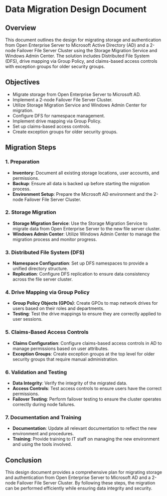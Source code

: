 
# Data Migration Design Document

## Overview
This document outlines the design for migrating storage and authentication from Open Enterprise Server to Microsoft Active Directory (AD) and a 2-node Failover File Server Cluster using the Storage Migration Service and Windows Admin Center. The solution includes Distributed File System (DFS), drive mapping via Group Policy, and claims-based access controls with exception groups for older security groups.

## Objectives
- Migrate storage from Open Enterprise Server to Microsoft AD.
- Implement a 2-node Failover File Server Cluster.
- Utilize Storage Migration Service and Windows Admin Center for migration.
- Configure DFS for namespace management.
- Implement drive mapping via Group Policy.
- Set up claims-based access controls.
- Create exception groups for older security groups.

## Migration Steps

### 1. Preparation
- **Inventory**: Document all existing storage locations, user accounts, and permissions.
- **Backup**: Ensure all data is backed up before starting the migration process.
- **Environment Setup**: Prepare the Microsoft AD environment and the 2-node Failover File Server Cluster.

### 2. Storage Migration
- **Storage Migration Service**: Use the Storage Migration Service to migrate data from Open Enterprise Server to the new file server cluster.
- **Windows Admin Center**: Utilize Windows Admin Center to manage the migration process and monitor progress.

### 3. Distributed File System (DFS)
- **Namespace Configuration**: Set up DFS namespaces to provide a unified directory structure.
- **Replication**: Configure DFS replication to ensure data consistency across the file server cluster.

### 4. Drive Mapping via Group Policy
- **Group Policy Objects (GPOs)**: Create GPOs to map network drives for users based on their roles and departments.
- **Testing**: Test the drive mappings to ensure they are correctly applied to user sessions.

### 5. Claims-Based Access Controls
- **Claims Configuration**: Configure claims-based access controls in AD to manage permissions based on user attributes.
- **Exception Groups**: Create exception groups at the top level for older security groups that require manual administration.

### 6. Validation and Testing
- **Data Integrity**: Verify the integrity of the migrated data.
- **Access Controls**: Test access controls to ensure users have the correct permissions.
- **Failover Testing**: Perform failover testing to ensure the cluster operates correctly during node failures.

### 7. Documentation and Training
- **Documentation**: Update all relevant documentation to reflect the new environment and procedures.
- **Training**: Provide training to IT staff on managing the new environment and using the tools involved.

## Conclusion
This design document provides a comprehensive plan for migrating storage and authentication from Open Enterprise Server to Microsoft AD and a 2-node Failover File Server Cluster. By following these steps, the migration can be performed efficiently while ensuring data integrity and security.

